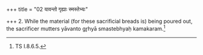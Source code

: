 +++
title = "02 यावन्तो गृह्याः स्मस्तेभ्यः"

+++
2. While the material (for these sacrificial breads is) being poured out, the sacrificer mutters yāvanto gr̥hyā smastebhyaḥ kamakaram.[^1]  


[^1]: TS I.8.6.5.  
